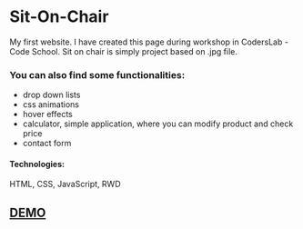 # Sit-On-Chair

My first website. I have created this page during workshop in CodersLab - Code School. Sit on chair is simply project based on .jpg file.

### You can also find some functionalities:
* drop down lists
* css animations
* hover effects
* calculator, simple application, where you can modify product and check price
* contact form

#### Technologies:
HTML, CSS, JavaScript, RWD

## [DEMO](https://rafalbabinski.github.io/Sit-On-Chair)
